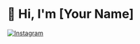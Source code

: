 # 👋 Hi, I'm [Your Name]

[![Instagram](https://img.shields.io/badge/Instagram-JohnDoe123-purple?style=flat-square&logo=instagram)](https://www.instagram.com/johndoe123/)